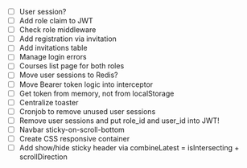 - [ ] User session?
- [ ] Add role claim to JWT
- [ ] Check role middleware
- [ ] Add registration via invitation
- [ ] Add invitations table
- [ ] Manage login errors
- [ ] Courses list page for both roles
- [ ] Move user sessions to Redis?
- [ ] Move Bearer token logic into interceptor
- [ ] Get token from memory, not from localStorage
- [ ] Centralize toaster
- [ ] Cronjob to remove unused user sessions
- [ ] Remove user sessions and put role_id and user_id into JWT!
- [ ] Navbar sticky-on-scroll-bottom
- [ ] Create CSS responsive container
- [ ] Add show/hide sticky header via combineLatest = isIntersecting + scrollDirection